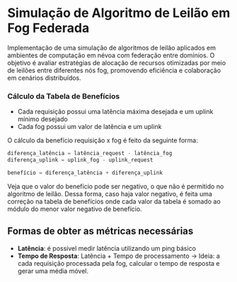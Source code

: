 # Simulação de Algoritmo de Leilão em Fog Federada
Implementação de uma simulação de algoritmos de leilão aplicados em ambientes de computação em névoa com federação entre domínios. O objetivo é avaliar estratégias de alocação de recursos otimizadas por meio de leilões entre diferentes nós fog, promovendo eficiência e colaboração em cenários distribuídos.

### Cálculo da Tabela de Benefícios
- Cada requisição possui uma latência máxima desejada e um uplink mínimo desejado
- Cada fog possui um valor de latência e um uplink


O cálculo da benefício requisição x fog é feito da seguinte forma:

```py
diferença_latência = latência_request - latência_fog
diferença_uplink = uplink_fog - uplink_request

benefício = diferença_latência + diferença_uplink
```

Veja que o valor do benefício pode ser negativo, o que não é permitido no algoritmo de leilão. Dessa forma, caso haja valor negativo, é feita uma correção na tabela de benefícios onde cada valor da tabela é somado ao módulo do menor valor negativo de benefício.


## Formas de obter as métricas necessárias

- **Latência**: é possível medir latência utilizando um ping básico
- **Tempo de Resposta**: Latência + Tempo de processamento -> Ideia: a cada requisição processada pela fog, calcular o tempo de resposta e gerar uma média móvel.

